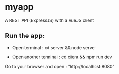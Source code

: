 # myapp
A REST API (ExpressJS) with a VueJS client

## Run the app:

- Open terminal : 
cd server && 
node server

- Open another terminal : 
cd client && 
npm run dev

Go to your browser and open : "http://localhost:8080"
